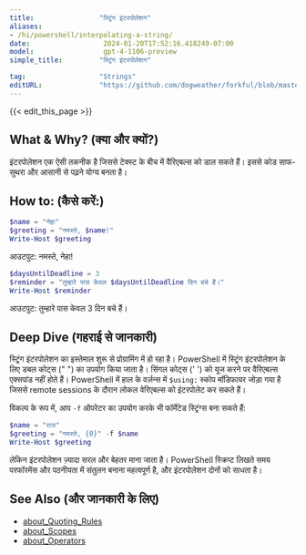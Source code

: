 ```yaml
---
title:                "स्ट्रिंग इंटरपोलेशन"
aliases:
- /hi/powershell/interpolating-a-string/
date:                  2024-01-20T17:52:16.418249-07:00
model:                 gpt-4-1106-preview
simple_title:         "स्ट्रिंग इंटरपोलेशन"

tag:                  "Strings"
editURL:              "https://github.com/dogweather/forkful/blob/master/content/hi/powershell/interpolating-a-string.md"
---
```


{{< edit_this_page >}}

## What & Why? (क्या और क्यों?)
इंटरपोलेशन एक ऐसी तकनीक है जिससे टेक्स्ट के बीच में वैरिएबल्स को डाल सकते हैं। इससे कोड साफ-सुथरा और आसानी से पढ़ने योग्य बनता है।

## How to: (कैसे करें:)
```PowerShell
$name = "नेहा"
$greeting = "नमस्ते, $name!"
Write-Host $greeting
```
आउटपुट: नमस्ते, नेहा!

```PowerShell
$daysUntilDeadline = 3
$reminder = "तुम्हारे पास केवल $daysUntilDeadline दिन बचे हैं।"
Write-Host $reminder
```
आउटपुट: तुम्हारे पास केवल 3 दिन बचे हैं।

## Deep Dive (गहराई से जानकारी)
स्ट्रिंग इंटरपोलेशन का इस्तेमाल शुरू से प्रोग्रामिंग में हो रहा है। PowerShell में स्ट्रिंग इंटरपोलेशन के लिए डबल कोट्स (" ") का उपयोग किया जाता है। सिंगल कोट्स (' ') को यूज करने पर वैरिएबल्स एक्सपांड नहीं होते हैं। PowerShell में हाल के वर्ज़न्स में `$using:` स्कोप मॉडिफायर जोड़ा गया है जिससे remote sessions के दौरान लोकल वेरिएबल्स को इंटरपोलेट कर सकते हैं।

विकल्प के रूप में, आप `-f` ऑपरेटर का उपयोग करके भी फॉर्मेटेड स्ट्रिंग्स बना सकते हैं:

```PowerShell
$name = "राज"
$greeting = "नमस्ते, {0}" -f $name
Write-Host $greeting
```

लेकिन इंटरपोलेशन ज़्यादा सरल और बेहतर माना जाता है। PowerShell स्क्रिप्ट लिखते समय परफॉरमेंस और पठनीयता में संतुलन बनाना महत्वपूर्ण है, और इंटरपोलेशन दोनों को साधता है।

## See Also (और जानकारी के लिए)
- [about_Quoting_Rules](https://docs.microsoft.com/en-us/powershell/module/microsoft.powershell.core/about/about_quoting_rules)
- [about_Scopes](https://docs.microsoft.com/en-us/powershell/module/microsoft.powershell.core/about/about_scopes)
- [about_Operators](https://docs.microsoft.com/en-us/powershell/module/microsoft.powershell.core/about/about_operators)

